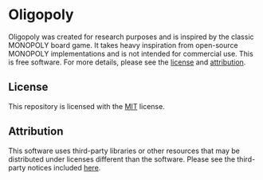# Oligopoly
Oligopoly was created for research purposes and is inspired by the classic
MONOPOLY board game. It takes heavy inspiration from open-source MONOPOLY
implementations and is not intended for commercial use. This is free software.
For more details, please see the [license](LICENSE.txt) and [attribution](THIRD-PARTY-NOTICES.md).
## License
This repository is licensed with the [MIT](LICENSE.txt) license.
## Attribution
This software uses third-party libraries or other resources that may be
distributed under licenses different than the software. Please see the third-party notices included [here](THIRD-PARTY-NOTICES.md).

